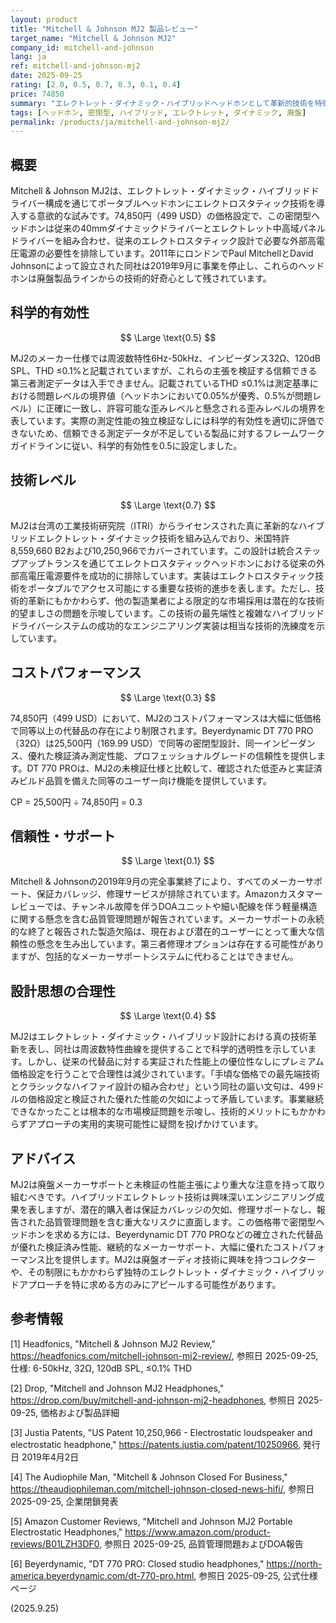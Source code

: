 ```yaml
---
layout: product
title: "Mitchell & Johnson MJ2 製品レビュー"
target_name: "Mitchell & Johnson MJ2"
company_id: mitchell-and-johnson
lang: ja
ref: mitchell-and-johnson-mj2
date: 2025-09-25
rating: [2.0, 0.5, 0.7, 0.3, 0.1, 0.4]
price: 74850
summary: "エレクトレット・ダイナミック・ハイブリッドヘッドホンとして革新的技術を特徴とするが、検証されていない性能主張、高価格設定、メーカーサポート終了により評価が制限される製品です。"
tags: [ヘッドホン, 密閉型, ハイブリッド, エレクトレット, ダイナミック, 廃盤]
permalink: /products/ja/mitchell-and-johnson-mj2/
---
```


## 概要

Mitchell & Johnson MJ2は、エレクトレット・ダイナミック・ハイブリッドドライバー構成を通じてポータブルヘッドホンにエレクトロスタティック技術を導入する意欲的な試みです。74,850円（499 USD）の価格設定で、この密閉型ヘッドホンは従来の40mmダイナミックドライバーとエレクトレット中高域パネルドライバーを組み合わせ、従来のエレクトロスタティック設計で必要な外部高電圧電源の必要性を排除しています。2011年にロンドンでPaul MitchellとDavid Johnsonによって設立された同社は2019年9月に事業を停止し、これらのヘッドホンは廃盤製品ラインからの技術的好奇心として残されています。

## 科学的有効性

$$ \Large \text{0.5} $$

MJ2のメーカー仕様では周波数特性6Hz-50kHz、インピーダンス32Ω、120dB SPL、THD ≤0.1%と記載されていますが、これらの主張を検証する信頼できる第三者測定データは入手できません。記載されているTHD ≤0.1%は測定基準における問題レベルの境界値（ヘッドホンにおいて0.05%が優秀、0.5%が問題レベル）に正確に一致し、許容可能な歪みレベルと懸念される歪みレベルの境界を表しています。実際の測定性能の独立検証なしには科学的有効性を適切に評価できないため、信頼できる測定データが不足している製品に対するフレームワークガイドラインに従い、科学的有効性を0.5に設定しました。

## 技術レベル

$$ \Large \text{0.7} $$

MJ2は台湾の工業技術研究院（ITRI）からライセンスされた真に革新的なハイブリッドエレクトレット・ダイナミック技術を組み込んでおり、米国特許8,559,660 B2および10,250,966でカバーされています。この設計は統合ステップアップトランスを通じてエレクトロスタティックヘッドホンにおける従来の外部高電圧電源要件を成功的に排除しています。実装はエレクトロスタティック技術をポータブルでアクセス可能にする重要な技術的進歩を表します。ただし、技術的革新にもかかわらず、他の製造業者による限定的な市場採用は潜在的な技術的望ましさの問題を示唆しています。この技術の最先端性と複雑なハイブリッドドライバーシステムの成功的なエンジニアリング実装は相当な技術的洗練度を示しています。

## コストパフォーマンス

$$ \Large \text{0.3} $$

74,850円（499 USD）において、MJ2のコストパフォーマンスは大幅に低価格で同等以上の代替品の存在により制限されます。Beyerdynamic DT 770 PRO（32Ω）は25,500円（169.99 USD）で同等の密閉型設計、同一インピーダンス、優れた検証済み測定性能、プロフェッショナルグレードの信頼性を提供します。DT 770 PROは、MJ2の未検証仕様と比較して、確認された低歪みと実証済みビルド品質を備えた同等のユーザー向け機能を提供しています。

CP = 25,500円 ÷ 74,850円 = 0.3

## 信頼性・サポート

$$ \Large \text{0.1} $$

Mitchell & Johnsonの2019年9月の完全事業終了により、すべてのメーカーサポート、保証カバレッジ、修理サービスが排除されています。Amazonカスタマーレビューでは、チャンネル故障を伴うDOAユニットや細い配線を伴う軽量構造に関する懸念を含む品質管理問題が報告されています。メーカーサポートの永続的な終了と報告された製造欠陥は、現在および潜在的ユーザーにとって重大な信頼性の懸念を生み出しています。第三者修理オプションは存在する可能性がありますが、包括的なメーカーサポートシステムに代わることはできません。

## 設計思想の合理性

$$ \Large \text{0.4} $$

MJ2はエレクトレット・ダイナミック・ハイブリッド設計における真の技術革新を表し、同社は周波数特性曲線を提供することで科学的透明性を示しています。しかし、従来の代替品に対する実証された性能上の優位性なしにプレミアム価格設定を行うことで合理性は減少されています。「手頃な価格での最先端技術とクラシックなハイファイ設計の組み合わせ」という同社の謳い文句は、499ドルの価格設定と検証された優れた性能の欠如によって矛盾しています。事業継続できなかったことは根本的な市場検証問題を示唆し、技術的メリットにもかかわらずアプローチの実用的実現可能性に疑問を投げかけています。

## アドバイス

MJ2は廃盤メーカーサポートと未検証の性能主張により重大な注意を持って取り組むべきです。ハイブリッドエレクトレット技術は興味深いエンジニアリング成果を表しますが、潜在的購入者は保証カバレッジの欠如、修理サポートなし、報告された品質管理問題を含む重大なリスクに直面します。この価格帯で密閉型ヘッドホンを求める方には、Beyerdynamic DT 770 PROなどの確立された代替品が優れた検証済み性能、継続的なメーカーサポート、大幅に優れたコストパフォーマンス比を提供します。MJ2は廃盤オーディオ技術に興味を持つコレクターや、その制限にもかかわらず独特のエレクトレット・ダイナミック・ハイブリッドアプローチを特に求める方のみにアピールする可能性があります。

## 参考情報

[1] Headfonics, "Mitchell & Johnson MJ2 Review," https://headfonics.com/mitchell-johnson-mj2-review/, 参照日 2025-09-25, 仕様: 6-50kHz, 32Ω, 120dB SPL, ≤0.1% THD

[2] Drop, "Mitchell and Johnson MJ2 Headphones," https://drop.com/buy/mitchell-and-johnson-mj2-headphones, 参照日 2025-09-25, 価格および製品詳細

[3] Justia Patents, "US Patent 10,250,966 - Electrostatic loudspeaker and electrostatic headphone," https://patents.justia.com/patent/10250966, 発行日 2019年4月2日

[4] The Audiophile Man, "Mitchell & Johnson Closed For Business," https://theaudiophileman.com/mitchell-johnson-closed-news-hifi/, 参照日 2025-09-25, 企業閉鎖発表

[5] Amazon Customer Reviews, "Mitchell and Johnson MJ2 Portable Electrostatic Headphones," https://www.amazon.com/product-reviews/B01LZH3DF0, 参照日 2025-09-25, 品質管理問題およびDOA報告

[6] Beyerdynamic, "DT 770 PRO: Closed studio headphones," https://north-america.beyerdynamic.com/dt-770-pro.html, 参照日 2025-09-25, 公式仕様ページ

(2025.9.25)